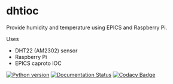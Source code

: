 # dhtioc

Provide humidity and temperature using EPICS and Raspberry Pi.

Uses

*   DHT22 (AM2302) sensor
*   Raspberry Pi
*   EPICS caproto IOC

[![Python version](https://img.shields.io/pypi/pyversions/dhtioc.svg)](https://pypi.python.org/pypi/dhtioc)
[![Documentation Status](https://readthedocs.org/projects/dhtioc/badge/?version=latest)](http://dhtioc.readthedocs.io/en/latest/?badge=latest)
[![Codacy Badge](https://api.codacy.com/project/badge/Grade/1411c74b1b8a4edb8ec70437339ad2b5)](https://app.codacy.com/manual/prjemian/dhtioc?utm_source=github.com&utm_medium=referral&utm_content=prjemian/dhtioc&utm_campaign=Badge_Grade_Dashboard)
